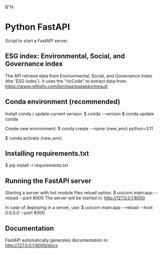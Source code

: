B"H
# Python FastAPI
Script to start a FastAPI server.

## ESG index: Environmental, Social, and Governance index
The API retrieve data from Environmental, Social, and Governance index (the 'ESG index').
It uses the "ricCode" to extract data from:
https://www.refinitiv.com/bin/esg/esgsearchresult

## Conda environment (recommended)
Install conda / update current version:
$ conda --version
$ conda update conda

Create new environment:
$ conda create --name {new_env} python=3.11

$ conda activate {new_env}

## Installing requirements.txt
$ pip install -r requirements.txt

## Running the FastAPI server
Starting a server with hot module files reload option.
$ uvicorn main:app --reload --port 8000
The server will be started in: http://127.0.0.1:8000

In case of deploying in a server, use:
$ uvicorn main:app --reload --host 0.0.0.0 --port 8000

## Documentation
FastAPI automatically generates documentation in:
http://127.0.0.1:8000/docs 


